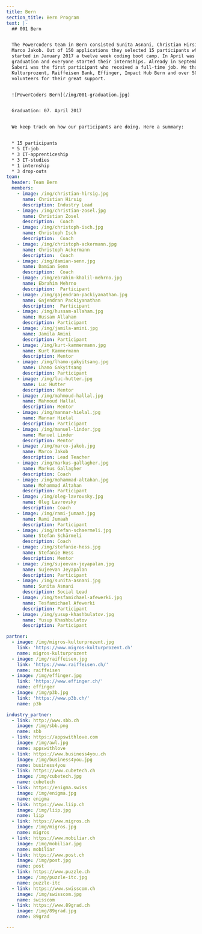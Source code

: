 ```yaml
---
title: Bern
section_title: Bern Program
text: |-
  ## 001 Bern


  The Powercoders team in Bern consisted Sunita Asnani, Christian Hirsig and
  Marco Jakob. Out of 150 applications they selected 15 participants who have
  started in January 2017 a twelve week coding boot camp. In April was
  graduation and everyone started their internships. Already in September Farid
  Saberi was the first participant who received a full-time job. We thank Migros
  Kulturprozent, Raiffeisen Bank, Effinger, Impact Hub Bern and over 50
  volunteers for their great support.


  ![PowerCoders Bern](/img/001-graduation.jpg)


  Graduation: 07. April 2017


  We keep track on how our participants are doing. Here a summary:


  * 15 participants
  * 5 IT-job
  * 3 IT-apprenticeship
  * 3 IT-studies
  * 1 internship
  * 3 drop-outs
team:
  header: Team Bern
  members:
    - image: /img/christian-hirsig.jpg
      name: Christian Hirsig
      description: Industry Lead
    - image: /img/christian-zosel.jpg
      name: Christian Zosel
      description:  Coach
    - image: /img/christoph-isch.jpg
      name: Christoph Isch
      description:  Coach
    - image: /img/christoph-ackermann.jpg
      name: Christoph Ackermann
      description:  Coach
    - image: /img/damian-senn.jpg
      name: Damian Senn
      description:  Coach
    - image: /img/ebrahim-khalil-mehrno.jpg
      name: Ebrahim Mehrno
      description:  Participant
    - image: /img/gajendran-packiyanathan.jpg
      name: Gajendran Packiyanathan
      description:  Participant
    - image: /img/hussam-allaham.jpg
      name: Hussam Allaham
      description: Participant
    - image: /img/jamila-amini.jpg
      name: Jamila Amini
      description: Participant
    - image: /img/kurt-kammermann.jpg
      name: Kurt Kammermann
      description: Mentor
    - image: /img/lhamo-gakyitsang.jpg
      name: Lhamo Gakyitsang
      description: Participant
    - image: /img/luc-hutter.jpg
      name: Luc Hutter
      description: Mentor
    - image: /img/mahmoud-hallal.jpg
      name: Mahmoud Hallal
      description: Mentor
    - image: /img/mannar-hielal.jpg
      name: Mannar Hielal
      description: Participant
    - image: /img/manuel-linder.jpg
      name: Manuel Linder
      description: Mentor
    - image: /img/marco-jakob.jpg
      name: Marco Jakob
      description: Lead Teacher
    - image: /img/markus-gallagher.jpg
      name: Markus Gallagher
      description: Coach
    - image: /img/mohammad-altahan.jpg
      name: Mohammad Altahan
      description: Participant
    - image: /img/oleg-lavrovsky.jpg
      name: Oleg Lavrovsky
      description: Coach
    - image: /img/rami-jumaah.jpg
      name: Rami Jumaah
      description: Participant
    - image: /img/stefan-schaermeli.jpg
      name: Stefan Schärmeli
      description: Coach
    - image: /img/stefanie-hess.jpg
      name: Stefanie Hess
      description: Mentor
    - image: /img/sujeevan-jeyapalan.jpg
      name: Sujeevan Jeyapalan
      description: Participant
    - image: /img/sunita-asnani.jpg
      name: Sunita Asnani
      description: Social Lead
    - image: /img/tesfamichael-afewerki.jpg
      name: Tesfamichael Afewerki
      description: Participant
    - image: /img/yusup-khashbulatov.jpg
      name: Yusup Khashbulatov
      description: Participant

partner:
  - image: /img/migros-kulturprozent.jpg
    link: 'https://www.migros-kulturprozent.ch'
    name: migros-kulturprozent
  - image: /img/raiffeisen.jpg
    link: 'https://www.raiffeisen.ch/'
    name: raiffeisen
  - image: /img/effinger.jpg
    link: 'https://www.effinger.ch/'
    name: effinger
  - image: /img/p3b.jpg
    link: 'https://www.p3b.ch/'
    name: p3b

industry_partner:
  - link: http://www.sbb.ch
    image: /img/sbb.png
    name: sbb
  - link: https://appswithlove.com
    image: /img/awl.jpg
    name: appswithlove
  - link: https://www.business4you.ch
    image: /img/business4you.jpg
    name: business4you
  - link: https://www.cubetech.ch
    image: /img/cubetech.jpg
    name: cubetech
  - link: https://enigma.swiss
    image: /img/enigma.jpg
    name: enigma
  - link: https://www.liip.ch
    image: /img/liip.jpg
    name: liip
  - link: https://www.migros.ch
    image: /img/migros.jpg
    name: migros
  - link: https://www.mobiliar.ch
    image: /img/mobiliar.jpg
    name: mobiliar
  - link: https://www.post.ch
    image: /img/post.jpg
    name: post
  - link: https://www.puzzle.ch
    image: /img/puzzle-itc.jpg
    name: puzzle-itc
  - link: https://www.swisscom.ch
    image: /img/swisscom.jpg
    name: swisscom
  - link: https://www.89grad.ch
    image: /img/89grad.jpg
    name: 89grad

---
```


